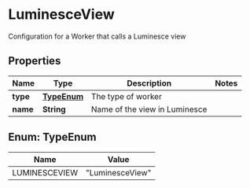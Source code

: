 

# LuminesceView

Configuration for a Worker that calls a Luminesce view

## Properties

| Name | Type | Description | Notes |
|------------ | ------------- | ------------- | -------------|
|**type** | [**TypeEnum**](#TypeEnum) | The type of worker |  |
|**name** | **String** | Name of the view in Luminesce |  |



## Enum: TypeEnum

| Name | Value |
|---- | -----|
| LUMINESCEVIEW | &quot;LuminesceView&quot; |



